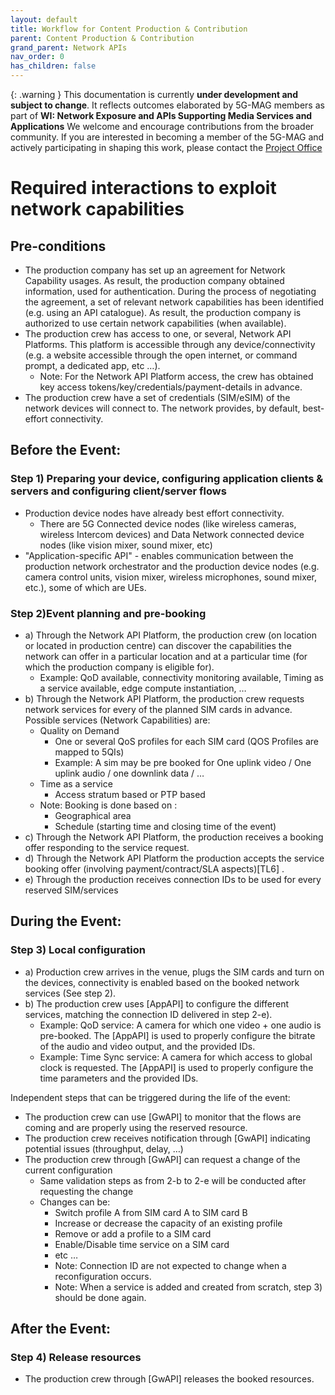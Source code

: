 ```yaml
---
layout: default
title: Workflow for Content Production & Contribution
parent: Content Production & Contribution
grand_parent: Network APIs
nav_order: 0
has_children: false
---
```


{: .warning }
This documentation is currently **under development and subject to change**. It reflects outcomes elaborated by 5G-MAG members as part of **WI: Network Exposure and APIs Supporting Media Services and Applications**
We welcome and encourage contributions from the broader community. If you are interested in becoming a member of the 5G-MAG and actively participating in shaping this work, please contact the [Project Office](https://www.5g-mag.com/contact)

# Required interactions to exploit network capabilities
  
## Pre-conditions
  * The production company has set up an agreement for Network Capability usages. As result, the production company obtained information, used for authentication. During the process of negotiating the agreement, a set of relevant network capabilities has been identified (e.g. using an API catalogue). As result, the production company is authorized to use certain network capabilities (when available).
  * The production crew has access to one, or several, Network API Platforms. This platform is accessible through any device/connectivity (e.g. a website accessible through the open internet, or command prompt, a dedicated app, etc …).
    * Note: For the Network API Platform access, the crew has obtained key access tokens/key/credentials/payment-details in advance.
  * The production crew have a set of credentials (SIM/eSIM) of the network devices will connect to. The network provides, by default, best-effort connectivity.
 
## Before the Event: 
 
### Step 1) Preparing your device, configuring application clients & servers and configuring client/server flows
  * Production device nodes have already best effort connectivity.
    * There are 5G Connected device nodes (like wireless cameras, wireless Intercom devices) and Data Network connected device nodes (like vision mixer, sound mixer, etc) 
  * "Application-specific API" - enables communication between the production network orchestrator and the production device nodes (e.g. camera control units, vision mixer, wireless microphones, sound mixer, etc.), some of which are UEs.
 
### Step 2)Event planning and pre-booking
  * a) Through the Network API Platform, the production crew (on location or located in production centre) can discover the capabilities the network can offer in a particular location and at a particular time (for which the production company is eligible for).
    * Example: QoD available, connectivity monitoring available, Timing as a service available, edge compute instantiation, …
  * b) Through the Network API Platform, the production crew requests network services for every of the planned SIM cards in advance. Possible services (Network Capabilities) are:
    * Quality on Demand
      * One or several QoS profiles for each SIM card (QOS Profiles are mapped to 5QIs) 
      * Example: A sim may be pre booked for One uplink video / One uplink audio / one downlink data / …
    * Time as a service
      * Access stratum based or PTP based
    * Note: Booking is done based on :
      * Geographical area
      * Schedule (starting time and closing time of the event)
  * c) Through the Network API Platform, the production receives a booking offer responding to the service request.
  * d) Through the Network API Platform the production accepts the service booking offer (involving payment/contract/SLA aspects)[TL6] .
  * e) Through the production receives connection IDs to be used for every reserved SIM/services
 
## During the Event: 
 
### Step 3) Local configuration
  * a) Production crew arrives in the venue, plugs the SIM cards and turn on the devices, connectivity is enabled based on the booked network services (See step 2).
  * b) The production crew uses [AppAPI] to configure the different services, matching the connection ID delivered in step 2-e).
    * Example: QoD service: A camera for which  one video + one audio is pre-booked. The [AppAPI] is used to properly configure the bitrate of the audio and video output, and the provided IDs.
    * Example: Time Sync service: A camera for which access to global clock is requested. The [AppAPI] is used to properly configure the time parameters and the provided IDs.
 
Independent steps that can be triggered during the life of the event:
  * The production crew can use [GwAPI] to monitor that the flows are coming and are properly using the reserved resource.
  * The production crew receives notification through [GwAPI] indicating potential issues (throughput, delay, …)
  * The production crew through [GwAPI] can request a change of the current configuration
    * Same validation steps as from 2-b to 2-e will be conducted after requesting the change
    * Changes can be:
      * Switch profile A from SIM card A to SIM card B
      * Increase or decrease the capacity of an existing profile
      * Remove or add a profile to a SIM card
      * Enable/Disable time service on a SIM card
      * etc …
      * Note: Connection ID are not expected to change when a reconfiguration occurs.
      * Note: When a service is added and created from scratch, step 3) should be done again.
 
## After the Event: 
### Step 4) Release resources
  * The production crew through [GwAPI] releases the booked resources.
 
